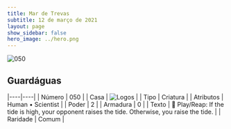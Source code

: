 ```yaml
---
title: Mar de Trevas
subtitle: 12 de março de 2021
layout: page
show_sidebar: false
hero_image: ../hero.png
---
```


![050](https://cdn.keyforgegame.com/media/card_front/pt/496_050_G7FP67RC9WRC_pt.png)

## Guardáguas

|----|----|
| Número | 050 |
| Casa | ![Logos](https://archonarcana.com/images/thumb/c/ce/Logos.png/22px-Logos.png "Logos") |
| Tipo | Criatura |
| Atributos | Human • Scientist |
| Poder | 2 |
| Armadura | 0 |
| Texto |  Play/Reap: If the tide is high, your opponent raises the tide. Otherwise, you raise the tide. |
| Raridade | Comum |
